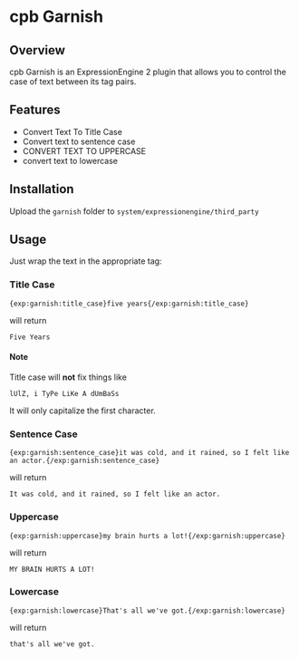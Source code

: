 cpb Garnish
===========

Overview
--------

cpb Garnish is an ExpressionEngine 2 plugin that allows you to control the case of text between its tag pairs.

Features
--------

* Convert Text To Title Case
* Convert text to sentence case
* CONVERT TEXT TO UPPERCASE
* convert text to lowercase

Installation
------------

Upload the `garnish` folder to `system/expressionengine/third_party`

Usage
-----

Just wrap the text in the appropriate tag:

### Title Case

	{exp:garnish:title_case}five years{/exp:garnish:title_case}

will return

	Five Years

#### Note

Title case will **not** fix things like

	lUlZ, i TyPe LiKe A dUmBaSs

It will only capitalize the first character.

### Sentence Case

	{exp:garnish:sentence_case}it was cold, and it rained, so I felt like an actor.{/exp:garnish:sentence_case}
	
will return

	It was cold, and it rained, so I felt like an actor.

### Uppercase

	{exp:garnish:uppercase}my brain hurts a lot!{/exp:garnish:uppercase}

will return

	MY BRAIN HURTS A LOT!

### Lowercase

	{exp:garnish:lowercase}That's all we've got.{/exp:garnish:lowercase}

will return

	that's all we've got.